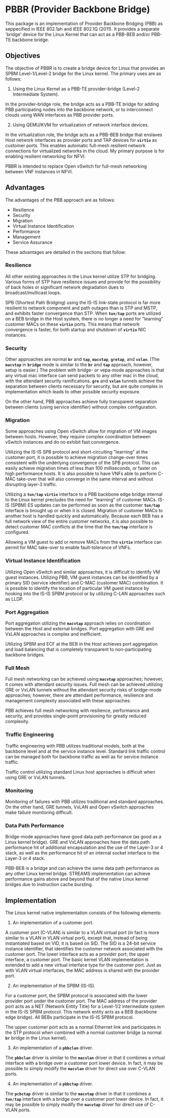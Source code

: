 # PBBR (Provider Backbone Bridge)

This package is an implementation of Provider Backbone Bridging (PBB) as seppecified
in IEEE 802.1ah and IEEE 802.1Q (2011).  It provides a separate 'bridge' device for
the Linux Kernel that can act as a PBB-BEB and/or PBB-TE backbone bridge.

## Objectives

The objective of PBBR is to create a bridge device for Linux that provides an SPBM
Level-1/Level-2 bridge for the Linux kernel.
The primary uses are as follows:

1. Using the Linux Kernel as a PBB-TE provider-bridge (Level-2 Intermediate System).

  In the provider-bridge role, the bridge acts as a PBB-TE bridge for adding PBB
  participating nodes into the backbone network, or to interconnect clouds using
  WAN interfaces as PBB provider ports.

2. Using QEMU/KVM for virtualization of network interface devices.

  In the virtualization role, the bridge acts as a PBB-BEB bridge that enslaves
  Host network interfaces as provider ports and TAP devices for **`virtio`** as
  customer ports.  This enables automatic full-mesh resilient network
  connections for virtualized networks in the cloud.  My primary purpose is for
  enabling resilient networking for NFVI.

PBBR is intended to replace Open vSwitch for full-mesh networking between VNF
instances in NFVI.

## Advantages

The advantages of the PBB approach are as follows:

* Resilience
* Security
* Migration
* Virtual Instance Identification
* Performance
* Management
* Service Assurance

These advantages are detailed in the sections that follow:

### Resilience

All other existing approaches in the Linux kernel utilize STP for bridging.
Various forms of STP have resilience issues and provide for the possibility of
back holes or significant network degradation dues to broadcast/multicast loops.

SPB (Shortest Path Bridging) using the IS-IS link-state protocol is far more
resilient to network component and path outages than is STP and MSTP, and
exhibits faster convergence than STP.  When **`tun/tap`** ports are utilized on a
BEB bridge in the Host system, there is no longer a need for "learning"
customer MACs on these **`virtio`** ports.  This means that network convergence is
faster, for both startup and shutdown of **`virtio`** NIC instances.

### Security

Other approaches are normal **`br`** and **`tap`**,  **`macvtap`**, **`gretap`**,
and **`vxlan`**.  (The **`macvtap`** in **`bridge`** mode is similar to the **`br`**
and **`tap`** approach, however, setup is easier.)
The problem with bridge- or vepa-mode approaches is that any virtual mac interface
can send packets to any other mac in the cloud, with the attendant security
ramifications.
**`gre`** and **`vxlan`** tunnels achieve the separation between clients
necessary for security, but are quite complex in implementation which leads to
other possible security exposure.

On the other hand, PBB approaches achieve fully transparent separation between
clients (using service identifier) without complex configuration.

### Migration

Some approaches using Open vSwitch allow for migration of VM images between
hosts.  However, they require complex coordination between vSwitch instances and
do no exhibit fast convergence.

Utilizing the IS-IS SPB protocol and short-circuiting "learning" at the customer
port, it is possible to achieve migration change-over times consistent with the
underlying convergence of the SPB protocol.  This can easily achieve migration
times of less than 100 milliseconds, or faster on high performance hosts.  It is
also possible to have VNFs able to perform C-MAC take-over that will also
converge in the same interval and without disrupting layer-3 traffic.

Utilizing a **`tun/tap`** **`virtio`** interface to a PBB backbone edge bridge
internal to the Linux kernel precludes the need for "learning" of customer MACs.
IS-IS (SPBM) ES updates can be performed as soon as the customer **`tun/tap`**
interface is brought up or when it is closed.  Migration of customer MACs to
another host is handled quickly and automatically.  Because each BEB has a full
network view of the entire customer networks, it is also possible to detect
customer MAC conflicts at the time that the **`tun/tap`** interface is
configured.

Allowing a VM guest to add or remove MACs from the **`virtio`** interface can
permit for MAC take-over to enable fault-tolerance of VNFs.

### Virtual Instance Identification

Utilizing Open vSwitch and similar approaches, it is difficult to identify VM
guest instances.  Utilizing PBB, VM guest instances can be identified by a
primary SID (service identifier) and C-MAC (customer MAC) combination.  It is
possible to identify the location of particular VM guest instance by hooking
into the IS-IS SPBM protocol or by utilizing C-LAN approaches such as LLDP.

### Port Aggregation

Port aggregation utilizing the **`macvtap`** approach relies on coordination
between the Host and external bridges.  Port aggregation with GRE and VxLAN
approaches is complex and inefficient.

Utilizing SPBM and ECF at the BEB in the Host achieves port aggregation and load
balancing that is completely transparent to non-participating backbone bridges.

### Full Mesh

Full mesh networking can be achieved using **`macvtap`** approaches; however, it
comes with attendant security issues.  Full mesh can be achieved utilizing GRE
or VxLAN tunnels without the attendant security risks of bridge-mode approaches;
however, there are attendant performance, resilience and management complexity
associated with these approaches.

PBB achieves full mesh networking with resilience, performance and security, and
provides single-point provisioning for greatly reduced complexity.

### Traffic Engineering

Traffic engineering with PBB utilizes traditional models, both at the backbone
level and at the service instance level.  Standard link traffic control can be
managed both for backbone traffic as well as for service instance traffic.

Traffic control utilizing standard Linux host approaches is difficult when using
GRE or VxLAN tunnels.

### Monitoring

Monitoring of failures with PBB utilizes traditional and standard approaches.
On the other hand, GRE tunnels, VxLAN and Open vSwitch approaches make failure
monitoring difficult.

### Data Path Performance

Bridge-mode approaches have good data path performance (as good as a Linux
kernel bridge).  GRE and VxLAN approaches have the data path performance hit of
additional encapsulation and the use of the Layer-3 or 4 stack, as well as the
performance hit of an internal socket interface to the Layer-3 or 4 stack.

PBB-BEB is a bridge and can achieve the same data path performance as any other
Linux kernel bridge.  STREAMS implementation can achieve performance gains above
and beyond that of the native Linux kernel bridges due to instruction cache
bursting.

## Implementation

The Linux kernel native implementation consists of the following elements:

1. An implementation of a customer port.

  A customer port (C-VLAN) is similar to a VLAN virtual port (in fact is more
  similar to a VLAN in VLAN virtual port), except that, instead of being
  instantiated based on VID, it is based on SID.  The SID is a 24-bit service
  instance identifier, that identifies the customer network associated with the
  customer port.  The lower interface acts as a provider port; the upper
  interface, a customer port.  The basic kernel VLAN implementation is extended
  to add a new virtual interface type for the customer port.  Just as with VLAN
  virtual interfaces, the MAC address is shared with the provider port.

2. An implementation of the SPBM (IS-IS).

  For a customer port, the SPBM protocol is associated with the lower provider
  port under the customer port.  The MAC address of the provider port acts as a
  NET (Network Entity Title) for a Level-1/2 intermediate system in the IS-IS
  SPBM protocol.  This network entity acts as a BEB (backbone edge bridge).  All
  BEBs participate in the IS-IS SPBM protocol.

  The upper customer port acts as a normal Ethernet link and participates in the
  STP protocol when combined with a normal customer bridge (a normal **`br`** bridge
  in the Linux kernel).

3. An implementation of a **`pbbclan`** driver.

  The **`pbbclan`** driver is similar to the **`macvlan`** driver in that it
  combines a virtual interface with a bridge over a customer port lower device.
  In fact, it may be possible to simply modify the **`macvlan`** driver for
  direct use over C-VLAN ports.

4. An implementation of a **`pbbctap`** driver.

  The **`pcbctap`** driver is similar to the **`macvtap`** driver in that it
  combines a **`tun/tap`** interface with a bridge over a customer port lower
  device.  In fact, it may be possible to simply modify the **`macvtap`** driver
  for direct use of C-VLAN ports.


